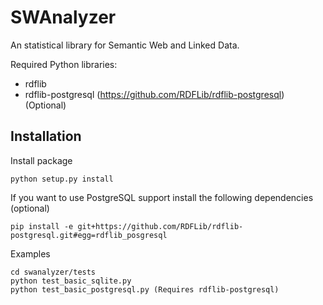 SWAnalyzer
==========

An statistical library for Semantic Web and Linked Data.

Required Python libraries:

* rdflib
* rdflib-postgresql (https://github.com/RDFLib/rdflib-postgresql) (Optional)

 Installation
--------------

Install package 

	python setup.py install

If you want to use PostgreSQL support install the following dependencies (optional)
	
	pip install -e git+https://github.com/RDFLib/rdflib-postgresql.git#egg=rdflib_posgresql

Examples
	
	cd swanalyzer/tests
	python test_basic_sqlite.py
	python test_basic_postgresql.py (Requires rdflib-postgresql)

